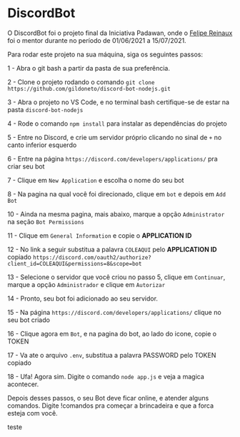 # DiscordBot

O DiscordBot foi o projeto final da Iniciativa Padawan, onde o [Felipe Reinaux](https://github.com/fereinaux) foi o mentor durante no período de 01/06/2021 a 15/07/2021.

Para rodar este projeto na sua máquina, siga os seguintes passos:

1 - Abra o git bash a partir da pasta de sua preferência.

2 - Clone o projeto rodando o comando `git clone https://github.com/gildoneto/discord-bot-nodejs.git`

3 - Abra o projeto no VS Code, e no terminal bash certifique-se de estar na pasta `discord-bot-nodejs`

4 - Rode o comando `npm install` para instalar as dependências do projeto

5 - Entre no Discord, e crie um servidor próprio clicando no sinal de `+` no canto inferior esquerdo

6 - Entre na página `https://discord.com/developers/applications/` pra criar seu bot

7 - Clique em `New Application` e escolha o nome do seu bot

8 - Na pagina na qual você foi direcionado, clique em `bot` e depois em `Add Bot`

10 - Ainda na mesma pagina, mais abaixo, marque a opção `Administrator` na seção `Bot Permissions`

11 - Clique em `General Information` e copie o **APPLICATION ID**

12 - No link a seguir substitua a palavra `COLEAQUI` pelo **APPLICATION ID** copiado `https://discord.com/oauth2/authorize?client_id=COLEAQUI&permissions=8&scope=bot`

13 - Selecione o servidor que você criou no passo 5, clique em `Continuar`, marque a opção `Administrador` e clique em `Autorizar`

14 - Pronto, seu bot foi adicionado ao seu servidor.

15 - Na página `https://discord.com/developers/applications/` clique no seu bot criado

16 - Clique agora em `Bot`, e na pagina do bot, ao lado do icone, copie o TOKEN

17 - Va ate o arquivo `.env`, substitua a palavra PASSWORD pelo TOKEN copiado

18 - Ufa! Agora sim. Digite o comando `node app.js` e veja a magica acontecer.

Depois desses passos, o seu Bot deve ficar online, e atender alguns comandos. Digite !comandos pra começar a brincadeira e que a forca esteja com você.

teste
